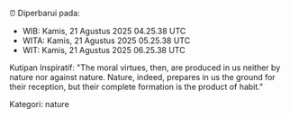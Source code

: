 ⏰ Diperbarui pada:
- WIB: Kamis, 21 Agustus 2025 04.25.38 UTC
- WITA: Kamis, 21 Agustus 2025 05.25.38 UTC
- WIT: Kamis, 21 Agustus 2025 06.25.38 UTC

Kutipan Inspiratif:
"The moral virtues, then, are produced in us neither by nature nor against nature. Nature, indeed, prepares in us the ground for their reception, but their complete formation is the product of habit."


Kategori: nature

